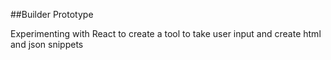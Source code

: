 ##Builder Prototype

Experimenting with React to create a tool to take user input and create html and json snippets
